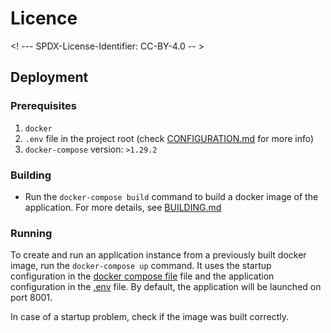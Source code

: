 # Licence

<! --- SPDX-License-Identifier: CC-BY-4.0  -- >

## Deployment

### Prerequisites

1. `docker`
2. `.env` file in the project root (check [CONFIGURATION.md](CONFIGURATION.md) for more info)
4. `docker-compose`  version: `>1.29.2`

### Building
- Run the ```docker-compose build``` command to build a docker image of the application. For more details, see [BUILDING.md](BUILDING.md)

### Running
To create and run an application instance from a previously built docker image, run the ```docker-compose up``` command. It uses the startup configuration in the [docker compose file](../docker-compose.yaml) file and the application configuration in the [.env](../.env) file. By default, the application will be launched on port 8001.




In case of a startup problem, check if the image was built correctly.
